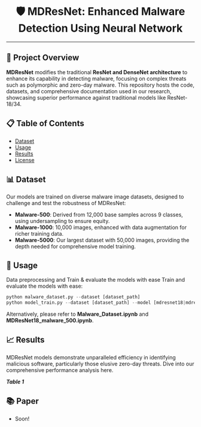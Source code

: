 <div align="center">

# 🛡️ MDResNet: Enhanced Malware Detection Using Neural Network

</div>

---

## 📑 Project Overview

**MDResNet** modifies the traditional **ResNet and DenseNet architecture** to enhance its capability in detecting malware, focusing on complex threats such as polymorphic and zero-day malware. This repository hosts the code, datasets, and comprehensive documentation used in our research, showcasing superior performance against traditional models like ResNet-18/34.

## 📋 Table of Contents

- [Dataset](#Dataset)
- [Usage](#Usage)
- [Results](#Results)
- [License](#License)

## 📊 Dataset

Our models are trained on diverse malware image datasets, designed to challenge and test the robustness of MDResNet:

- **Malware-500**: Derived from 12,000 base samples across 9 classes, using undersampling to ensure equity.
- **Malware-1000**: 10,000 images, enhanced with data augmentation for richer training data.
- **Malware-5000**: Our largest dataset with 50,000 images, providing the depth needed for comprehensive model training.

## 🚀 Usage
Data preprocessing and Train & evaluate the models with ease 
Train and evaluate the models with ease:
```python
python malware_dataset.py --dataset [dataset_path]
python model_train.py --dataset [dataset_path] --model [mdresnet18|mdresnet34|mdensedresnet18|mdensedresnet34]
```
Alternatively, please refer to **Malware_Dataset.ipynb** and **MDResNet18_malware_500.ipynb**.

## 📈 Results

MDResNet models demonstrate unparalleled efficiency in identifying malicious software, particularly those elusive zero-day threats. Dive into our comprehensive performance analysis here.

***Table 1***

## 📚 Paper

- Soon!
